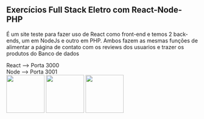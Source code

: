 <h2>Exercícios Full Stack Eletro com React-Node-PHP</h2>
<p>É um site teste para fazer uso de React como front-end e temos 2 back-ends, um em NodeJs e outro em PHP. Ambos fazem as mesmas funções de alimentar a página de contato com os reviews dos usuarios e trazer os produtos do Banco de dados</p>
React --> Porta 3000 <br/>
Node --> Porta 3001 <br/>

<div style="display:inline-block">
<img  width="100" src="https://cdn.auth0.com/blog/react-js/react.png" />
<img  width="100" src="https://upload.wikimedia.org/wikipedia/commons/thumb/d/d9/Node.js_logo.svg/1280px-Node.js_logo.svg.png" />
<img  width="100" src="https://logodownload.org/wp-content/uploads/2016/10/php-logo-1.png" />
</div>

